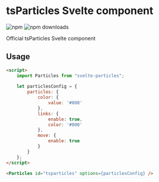 # tsParticles Svelte component

![npm](https://img.shields.io/npm/v/svelte-particles) ![npm downloads](https://img.shields.io/npm/dm/svelte-particles)

Official tsParticles Svelte component

## Usage

```html
<script>
    import Particles from "svelte-particles";
    
    let particlesConfig = {
        particles: {
            color: {
                value: '#000'
            },
            links: {
                enable: true,
                color: '#000'
            },
            move: {
                enable: true
            }
        }
    };
</script>

<Particles id="tsparticles" options={particlesConfig} />
```

